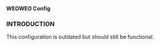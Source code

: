 #### WEOWEO Config

### INTRODUCTION
This configuration is outdated but should still be functional.
